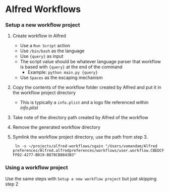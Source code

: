 # Alfred Workflows

### Setup a new workflow project

1. Create workflow in Alfred
    - Use a `Run Script` action
    - Use `/bin/bash` as the language
    - Use `{query}` as input
    - The script value should be whatever language parser that workflow is based with `{query}` at the end of the command
        - Example: `python main.py {query}`
    - Use `Spaces` as the escaping mechanism

2. Copy the contents of the workflow folder created by Alfred and put it in the workflow project directory
    - This is typically a `info.plist` and a logo file referenced within _info.plist_

3. Take note of the directory path created by Alfred of the workflow

4. Remove the generated workflow directory

5. Symlink the workflow project directory, use the path from step 3.

        ln -s ~/projects/alfred-workflows/sgain "/Users/vomandam/Alfred preferences/Alfred.alfredpreferences/workflows/user.workflow.CBEDCF74-FF02-4277-B019-B878CB8843B3"

### Using a workflow project

Use the same steps with `Setup a new workflow project` but just skipping step 2
